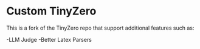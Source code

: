 # Custom TinyZero
This is a fork of the TinyZero repo that support additional features such as:

-LLM Judge
-Better Latex Parsers


